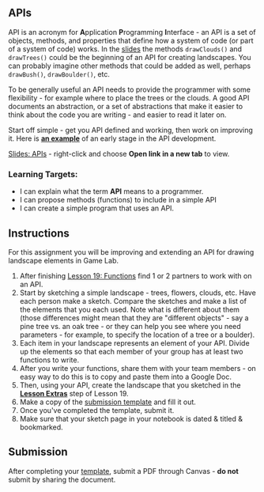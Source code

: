 ---
---

[//]: # ( <p><iframe src="https://douglasurner.github.io/GDP1/units/3/assignments/U3.4-apis/" width="100%" height="666px"></iframe></p> )

## APIs

[slides]: https://docs.google.com/presentation/d/1crSPK4-4y188dyE0rguHz5-F8B7wjlbS2TSERaUDvVI/edit?usp=sharing
[template]: https://docs.google.com/document/d/1spC2VK79HHuh0-KrCEfv1ynDjWSb-iAY08FBozDYoIo/edit?usp=sharing

API is an acronym for **A**pplication **P**rogramming **I**nterface - an API is a set of objects, methods, and properties that define how a system of code (or part of a system of code) works. In the [slides][] the methods ```drawClouds()``` and ```drawTrees()``` could be the beginning of an API for creating landscapes. You can probably imagine other methods that could be added as well, perhaps ```drawBush()```, ```drawBoulder()```, etc.

To be generally useful an API needs to provide the programmer with some flexibility - for example where to place the trees or the clouds. A good API documents an abstraction, or a set of abstractions that make it easier to think about the code you are writing - and easier to read it later on.

Start off simple - get you API defined and working, then work on improving it. Here is [**an example**](https://studio.code.org/projects/gamelab/b72JM01GSBBFoYUkZmi_AYpc0JM07_arv1FiLLbZvA4) of an early stage in the API development.

[Slides: APIs][slides] - right-click and choose **Open link in a new tab** to view.

### Learning Targets:

* I can explain what the term **API** means to a programmer.
* I can propose methods (functions) to include in a simple API
* I can create a simple program that uses an API.

## Instructions

For this assignment you will be improving and extending an API for drawing landscape elements in Game Lab.

1. After finishing [Lesson 19: Functions](https://studio.code.org/s/csd3-2018/stage/19/puzzle/1) find 1 or 2 partners to work with on an API.
1. Start by sketching a simple landscape - trees, flowers, clouds, etc. Have each person make a sketch. Compare the sketches and make a list of the elements that you each used. Note what is different about them (those differences might mean that they are "different objects" - say a pine tree vs. an oak tree - or they can help you see where you need parameters - for example, to specify the location of a tree or a boulder).
1. Each item in your landscape represents an element of your API. Divide up the elements so that each member of your group has at least two functions to write.
1. After you write your functions, share them with your team members - on easy way to do this is to copy and paste them into a Google Doc.
1. Then, using your API, create the landscape that you sketched in the [**Lesson Extras**](https://studio.code.org/s/csd3-2018/stage/19/extras) step of Lesson 19.
1. Make a copy of the [submission template][template] and fill it out.
1. Once you've completed the template, submit it.
1. Make sure that your sketch page in your notebook is dated & titled & bookmarked.

## Submission

After completing your [template][], submit a PDF through Canvas - **do not** submit by sharing the document.
